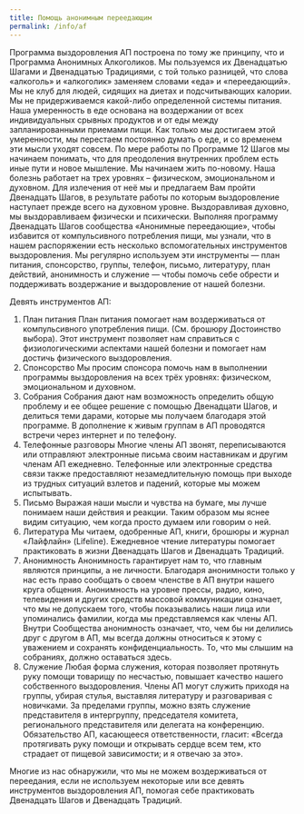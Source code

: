 ```yaml
---
title: Помощь анонимным переедающим
permalink: /info/af
---
```

Программа выздоровления АП построена по тому же принципу, что и Программа Анонимных Алкоголиков. Мы пользуемся их Двенадцатью Шагами и Двенадцатью Традициями, с той только разницей, что слова «алкоголь» и «алкоголик» заменяем словами «еда» и «переедающий». Мы не клуб для людей, сидящих на диетах и подсчитывающих калории. Мы не придерживаемся какой-либо определенной системы питания. Наша умеренность в еде основана на воздержании от всех индивидуальных срывных продуктов и от еды между запланированными приемами пищи. Как только мы достигаем этой умеренности, мы перестаем постоянно думать о еде, и со временем эти мысли уходят совсем. По мере работы по Программе 12 Шагов мы начинаем понимать, что для преодоления внутренних проблем есть иные пути и новое мышление. Мы начинаем жить по-новому. Наша болезнь работает на трех уровнях – физическом, эмоциональном и духовном. Для излечения от неё мы и предлагаем Вам пройти Двенадцать Шагов, в результате работы по которым выздоровление наступает прежде всего на духовном уровне. Выздоравливая духовно, мы выздоравливаем физически и психически. Выполняя программу Двенадцать Шагов сообщества «Анонимные переедающие», чтобы избавится от компульсивного потребления пищи, мы узнали, что в нашем распоряжении есть несколько вспомогательных инструментов выздоровления. Мы регулярно используем эти инструменты — план питания, спонсорство, группы, телефон, письмо, литературу, план действий, анонимность и служение — чтобы помочь себе обрести и поддерживать воздержание и выздоровление от нашей болезни.

Девять инструментов АП:

1. План питания
План питания помогает нам воздерживаться от компульсивного употребления пищи. (См. брошюру Достоинство выбора). Этот инструмент позволяет нам справиться с физиологическими аспектами нашей болезни и помогает нам достичь физического выздоровления.
2. Спонсорство
Мы просим спонсора помочь нам в выполнении программы выздоровления на всех трёх уровнях: физическом, эмоциональном и духовном.
3. Собрания
Собрания дают нам возможность определить общую проблему и ее общее решение с помощью Двенадцати Шагов, и делиться теми дарами, которые мы получаем благодаря этой программе. В дополнение к живым группам в АП проводятся встречи через интернет и по телефону.
4. Телефонные разговоры
Многие члены АП звонят, переписываются или отправляют электронные письма своим наставникам и другим членам АП ежедневно. Телефонные или электронные средства связи также предоставляют незамедлительную помощь при выходе из трудных ситуаций взлетов и падений, которые мы можем испытывать.
5. Письмо
Выражая наши мысли и чувства на бумаге, мы лучше понимаем наши действия и реакции. Таким образом мы яснее видим ситуацию, чем когда просто думаем или говорим о ней.
6. Литература
Мы читаем, одобренные АП, книги, брошюры и журнал «Лайфлайн» (Lifeline). Ежедневное чтение литературы помогает практиковать в жизни Двенадцать Шагов и Двенадцать Традиций.
8. Анонимность
Анонимность гарантирует нам то, что главным являются принципы, а не личности. Благодаря анонимности только у нас есть право сообщать о своем членстве в АП внутри нашего круга общения.
Анонимность на уровне прессы, радио, кино, телевидения и других средств массовой коммуникации означает, что мы не допускаем того, чтобы показывались наши лица или упоминались фамилии, когда мы
представляемся как члены АП. Внутри Сообщества анонимность означает, что, чем бы ни
делились друг с другом в АП, мы всегда должны относиться к этому с уважением и сохранять
конфиденциальность. То, что мы слышим на собраниях, должно оставаться здесь.
9. Служение
Любая форма служения, которая позволяет протянуть руку помощи товарищу по несчастью, повышает качество нашего собственного выздоровления. Члены АП могут служить приходя на группы, убирая стулья, выставляя литературу и разговаривая с новичками. За пределами группы, можно взять служение представителя в интергруппу, председателя комитета, регионального представителя или делегата на конференцию. Обязательство АП, касающееся ответственности, гласит: «Всегда протягивать руку помощи и открывать сердце всем тем, кто страдает от пищевой зависимости; и я отвечаю за это».

Многие из нас обнаружили, что мы не можем воздерживаться от переедания, если не используем
некоторые или все девять инструментов выздоровления АП, помогая себе практиковать Двенадцать Шагов
и Двенадцать Традиций.